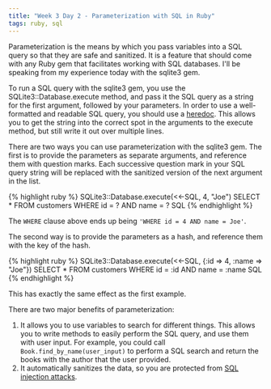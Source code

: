 ```yaml
---
title: "Week 3 Day 2 - Parameterization with SQL in Ruby"
tags: ruby, sql
---
```


Parameterization is the means by which you pass variables into a SQL query so that they are safe and sanitized. It is a feature that should come with any Ruby gem that facilitates working with SQL databases. I'll be speaking from my experience today with the sqlite3 gem.

To run a SQL query with the sqlite3 gem, you use the SQLite3::Database.execute method, and pass it the SQL query as a string for the first argument, followed by your parameters. In order to use a well-formatted and readable SQL query, you should use a [heredoc][1]. This allows you to get the string into the correct spot in the arguments to the execute method, but still write it out over multiple lines.

There are two ways you can use parameterization with the sqlite3 gem. The first is to provide the parameters as separate arguments, and reference them with question marks. Each successive question mark in your SQL query string will be replaced with the sanitized version of the next argument in the list.

{% highlight ruby %}
SQLite3::Database.execute(<<-SQL, 4, "Joe")
  SELECT *
  FROM customers
  WHERE id = ? AND name = ?
SQL
{% endhighlight %}

The `WHERE` clause above ends up being `'WHERE id = 4 AND name = Joe'`.

The second way is to provide the parameters as a hash, and reference them with the key of the hash.

{% highlight ruby %}
  SQLite3::Database.execute(<<-SQL, {:id => 4, :name => "Joe"})
    SELECT *
    FROM customers
    WHERE id = :id AND name = :name
  SQL
{% endhighlight %}
    
This has exactly the same effect as the first example.

There are two major benefits of parameterization:
  1. It allows you to use variables to search for different things. This allows you to write methods to easily perform the SQL query, and use them with user input. For example, you could call `Book.find_by_name(user_input)` to perform a SQL search and return the books with the author that the user provided.
  2. It automatically sanitizes the data, so you are protected from [SQL injection attacks][2].

[1]: http://makandracards.com/makandra/1675-using-heredoc-for-prettier-ruby-code "Article explaining heredocs"
[2]: https://xkcd.com/327/ "Bobby Tables comic"